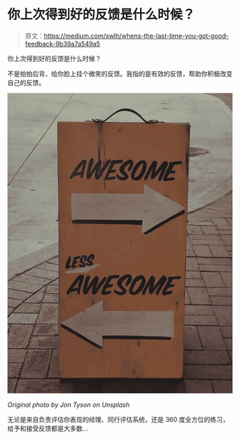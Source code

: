 # 你上次得到好的反馈是什么时候？

> 原文：<https://medium.com/swlh/whens-the-last-time-you-got-good-feedback-9b39a7a549a5>

你上次得到好的反馈是什么时候？

不是拍拍后背，给你脸上挂个微笑的反馈。我指的是有效的反馈，帮助你积极改变自己的反馈。

![](img/833495e5a149f05519160dcd7a2b1d8c.png)

*Original photo by Jon Tyson on Unsplash*

无论是来自负责评估你表现的经理、同行评估系统，还是 360 度全方位的练习，给予和接受反馈都是大多数…